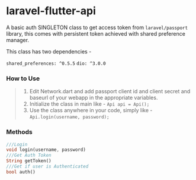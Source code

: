 # laravel-flutter-api
A basic auth SINGLETON class to get access token from `laravel/passport` library, this comes with persistent token achieved with shared preference manager.

This class has two dependencies - 

`shared_preferences: ^0.5.5`
`dio: ^3.0.0`

### How to Use
> 1. Edit Network.dart and add passport client id and client secret and baseurl of your webapp in the appropriate variables.
> 2. Initialize the class in main like - `Api api = Api();`
> 3. Use the class anywhere in your code, simply like - `Api.login(username, password);`

### Methods
```dart
///Login
void login(username, password)
///Get Auth Token
String getToken()
///Get if user is Authenticated
bool auth()
```
